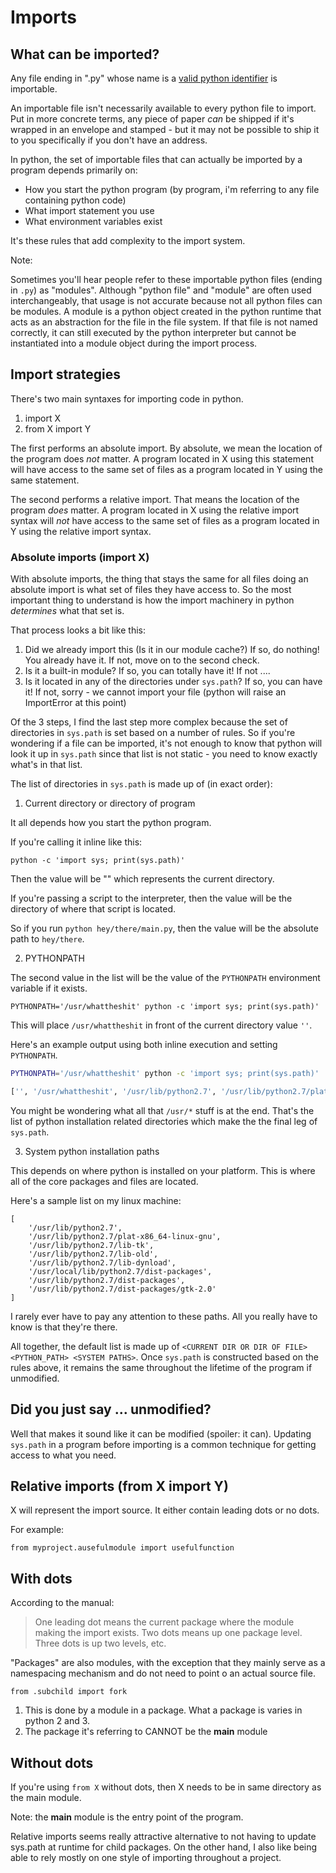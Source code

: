# Imports

## What can be imported?

Any file ending in ".py" whose name is a [valid python identifier](https://docs.python.org/2.5/ref/identifiers.html) is importable.

An importable file isn't necessarily available to every python file to import. Put in more concrete terms, any piece of paper *can* be shipped if it's wrapped in an envelope and stamped - but it may not be possible to ship it to you specifically if you don't have an address.

In python, the set of importable files that can actually be imported by a program depends primarily on:

* How you start the python program (by program, i'm referring to any file containing python code)
* What import statement you use
* What environment variables exist

It's these rules that add complexity to the import system.

Note:

Sometimes you'll hear people refer to these importable python files (ending in `.py`) as "modules". Although "python file" and "module" are often used interchangeably, that usage is not accurate because not all python files can be modules. A module is a python object created in the python runtime that acts as an abstraction for the file in the file system. If that file is not named correctly, it can still executed by the python interpreter but cannot be instantiated into a module object during the import process.

## Import strategies

There's two main syntaxes for importing code in python.

1) import X
2) from X import Y

The first performs an absolute import. By absolute, we mean the location of the program does *not* matter. A program located in X using this statement will have access to the same set of files as a program located in Y using the same statement.

The second performs a relative import. That means the location of the program *does* matter. A program located in X using the relative import syntax will *not* have access to the same set of files as a program located in Y using the relative import syntax.

### Absolute imports (import X)

With absolute imports, the thing that stays the same for all files doing an absolute import is what set of files they have access to. So the most important thing to understand is how the import machinery in python _determines_ what that set is.

That process looks a bit like this:

1. Did we already import this (Is it in our module cache?) If so, do nothing! You already have it. If not, move on to the second check.
2. Is it a built-in module? If so, you can totally have it! If not ....
3. Is it located in any of the directories under `sys.path`? If so, you can have it! If not, sorry - we cannot import your file (python will raise an ImportError at this point)

Of the 3 steps, I find the last step more complex because the set of directories in `sys.path` is set based on a number of rules. So if you're wondering if a file can be imported, it's not enough to know that python will look it up in `sys.path` since that list is not static - you need to know exactly what's in that list.

The list of directories in `sys.path` is made up of (in exact order):

1. Current directory or directory of program

It all depends how you start the python program.

If you're calling it inline like this:

`python -c 'import sys; print(sys.path)'`

Then the value will be "" which represents the current directory.

If you're passing a script to the interpreter, then the value will be the directory of where that script is located.

So if you run `python hey/there/main.py`, then the value will be the absolute path to `hey/there`.

2. PYTHONPATH

The second value in the list will be the value of the `PYTHONPATH` environment variable if it exists.

`PYTHONPATH='/usr/whattheshit' python -c 'import sys; print(sys.path)'`

This will place `/usr/whattheshit` in front of the current directory value `''`.

Here's an example output using both inline execution and setting `PYTHONPATH`.

```bash
PYTHONPATH='/usr/whattheshit' python -c 'import sys; print(sys.path)'

['', '/usr/whattheshit', '/usr/lib/python2.7', '/usr/lib/python2.7/plat-x86_64-linux-gnu', '/usr/lib/python2.7/lib-tk', '/usr/lib/python2.7/lib-old', '/usr/lib/python2.7/lib-dynload', '/usr/local/lib/python2.7/dist-packages', '/usr/lib/python2.7/dist-packages', '/usr/lib/python2.7/dist-packages/gtk-2.0']
```

You might be wondering what all that `/usr/*` stuff is at the end. That's the list of python installation related directories which make the the final leg of `sys.path`.

3. System python installation paths

This depends on where python is installed on your platform. This is where all of the core packages and files are located.

Here's a sample list on my linux machine:

```
[
	'/usr/lib/python2.7',
	'/usr/lib/python2.7/plat-x86_64-linux-gnu',
	'/usr/lib/python2.7/lib-tk',
	'/usr/lib/python2.7/lib-old',
	'/usr/lib/python2.7/lib-dynload',
	'/usr/local/lib/python2.7/dist-packages',
	'/usr/lib/python2.7/dist-packages',
	'/usr/lib/python2.7/dist-packages/gtk-2.0'
]
```

I rarely ever have to pay any attention to these paths. All you really have to know is that they're there.

All together, the default list is made up of `<CURRENT DIR OR DIR OF FILE> <PYTHON_PATH> <SYSTEM PATHS>`. Once `sys.path` is constructed based on the rules above, it remains the same throughout the lifetime of the program if unmodified.

## Did you just say ... unmodified?

Well that makes it sound like it can be modified (spoiler: it can). Updating `sys.path` in a program before importing is a common technique for getting access to what you need.

## Relative imports (from X import Y)

X will represent the import source. It either contain leading dots or no dots.

For example:

`from myproject.ausefulmodule import usefulfunction`

## With dots

According to the manual:

> One leading dot means the current package where the module making the import exists.
 Two dots means up one package level.
 Three dots is up two levels, etc.

"Packages" are also modules, with the exception that they mainly serve as a namespacing mechanism and do not need to point o an actual source file.

`from .subchild import fork`

1. This is done by a module in a package. What a package is varies in python 2 and 3.
2. The package it's referring to CANNOT be the __main__ module

## Without dots

If you're using `from X` without dots, then X needs to be in same directory as the main module.

Note: the __main__ module is the entry point of the program.

Relative imports seems really attractive alternative to not having to update sys.path at runtime for child packages. On the other hand, I also like being able to rely mostly on one style of importing throughout a project.